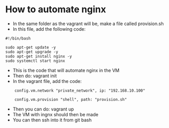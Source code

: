 # How to automate nginx
- In the same folder as the vagrant will be, make a file called provision.sh
- In this file, add the following code:
``` 
#!/bin/bash

sudo apt-get update -y
sudo apt-get upgrade -y
sudo apt-get install nginx -y
sudo systemctl start nginx
```

- This is the code that will automate nginx in the VM
- Then do: vagrant init
- In the vagrant file, add the code:
``` config.vm.box = "ubuntu/xenial64"
    config.vm.network "private_network", ip: "192.168.10.100"

    config.vm.provision "shell", path: "provision.sh"
```
- Then you can do: vagrant up
- The VM with ingnx should then be made
- You can then ssh into it from git bash 